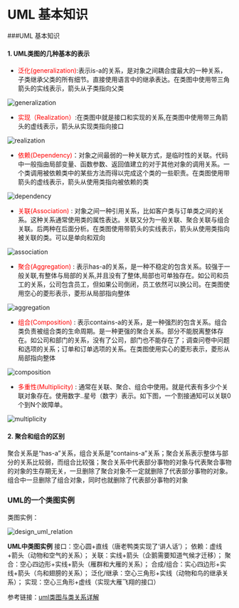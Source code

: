 # UML 基本知识

###UML 基本知识

#### 1. UML类图的几种基本的表示
- <font color=red>泛化(generalization)</font>:表示is-a的关系，是对象之间耦合度最大的一种关系，子类继承父类的所有细节。直接使用语言中的继承表达。在类图中使用带三角箭头的实线表示，箭头从子类指向父类   

![generalization](../../pictures/design_generalization.jpg)

- <font color=red>实现（Realization）</font>:在类图中就是接口和实现的关系,在类图中使用带三角箭头的虚线表示，箭头从实现类指向接口

![realization](../../pictures/design_realization.jpg)

- <font color=red>依赖(Dependency)</font>：对象之间最弱的一种关联方式，是临时性的关联。代码中一般指由局部变量、函数参数、返回值建立的对于其他对象的调用关系。一个类调用被依赖类中的某些方法而得以完成这个类的一些职责。在类图使用带箭头的虚线表示，箭头从使用类指向被依赖的类

![dependency](../../pictures/design_dependency.jpg)

- <font color=red>关联(Association) </font>: 对象之间一种引用关系，比如客户类与订单类之间的关系。这种关系通常使用类的属性表达。关联又分为一般关联、聚合关联与组合关联。后两种在后面分析。在类图使用带箭头的实线表示，箭头从使用类指向被关联的类。可以是单向和双向

![association](../../pictures/design_association.jpg)

- <font color=red>聚合(Aggregation) </font>: 表示has-a的关系，是一种不稳定的包含关系。较强于一般关联,有整体与局部的关系,并且没有了整体,局部也可单独存在。如公司和员工的关系，公司包含员工，但如果公司倒闭，员工依然可以换公司。在类图使用空心的菱形表示，菱形从局部指向整体

![aggregation](../../pictures/design_aggregation.jpg)

- <font color=red>组合(Composition)</font> : 表示contains-a的关系，是一种强烈的包含关系。组合类负责被组合类的生命周期。是一种更强的聚合关系。部分不能脱离整体存在。如公司和部门的关系，没有了公司，部门也不能存在了；调查问卷中问题和选项的关系；订单和订单选项的关系。在类图使用实心的菱形表示，菱形从局部指向整体    

![composition](../../pictures/design_composition.jpg)

- <font color=red>多重性(Multiplicity)</font> : 通常在关联、聚合、组合中使用。就是代表有多少个关联对象存在。使用数字..星号（数字）表示。如下图，一个割接通知可以关联0个到N个故障单。

![multiplicity](../../pictures/design_multiplicity.jpg)

#### 2. 聚合和组合的区别
聚合关系是“has-a”关系，组合关系是“contains-a”关系；聚合关系表示整体与部分的关系比较弱，而组合比较强；聚合关系中代表部分事物的对象与代表聚合事物的对象的生存期无关，一旦删除了聚合对象不一定就删除了代表部分事物的对象。组合中一旦删除了组合对象，同时也就删除了代表部分事物的对象 

### UML的一个类图实例
类图实例：

![design_uml_relation](../../pictures/design_uml_relation.gif)

**UML中类图实例**
接口：空心圆+直线（唐老鸭类实现了‘讲人话’）；
依赖：虚线+箭头（动物和空气的关系）；
关联：实线+箭头（企鹅需要知道气候才迁移）；
聚合：空心四边形+实线+箭头（雁群和大雁的关系）；
合成/组合：实心四边形+实线+箭头（鸟和翅膀的关系）；
泛化/继承：空心三角形+实线（动物和鸟的继承关系）；
实现：空心三角形+虚线（实现大雁飞翔的接口）

参考链接：[uml类图与类关系详解](http://www.uml.org.cn/oobject/201104212.asp)
